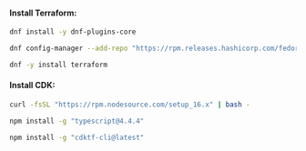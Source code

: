 #### Install Terraform:
```bash
dnf install -y dnf-plugins-core
```
```bash
dnf config-manager --add-repo "https://rpm.releases.hashicorp.com/fedora/hashicorp.repo"
```
```bash
dnf -y install terraform
```

#### Install CDK:
```bash
curl -fsSL "https://rpm.nodesource.com/setup_16.x" | bash -
```
```bash
npm install -g "typescript@4.4.4"
```
```bash
npm install -g "cdktf-cli@latest"
```
